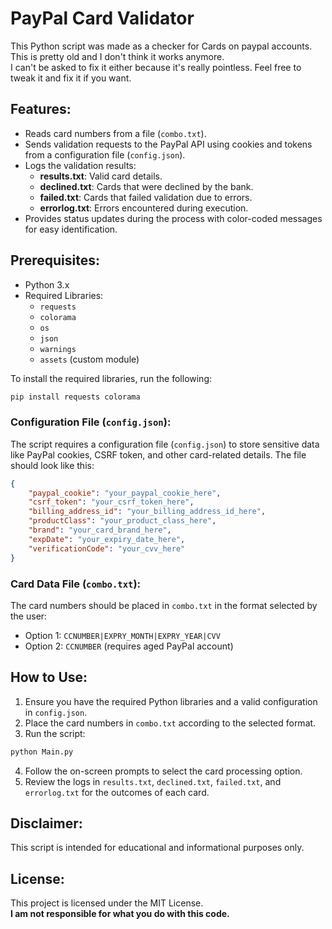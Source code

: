 # PayPal Card Validator

This Python script was made as a checker for Cards on paypal accounts. This is pretty old and I don't think it works anymore.  
I can't be asked to fix it either because it's really pointless.  Feel free to tweak it and fix it if you want.

## Features:
- Reads card numbers from a file (`combo.txt`).
- Sends validation requests to the PayPal API using cookies and tokens from a configuration file (`config.json`).
- Logs the validation results:
  - **results.txt**: Valid card details.
  - **declined.txt**: Cards that were declined by the bank.
  - **failed.txt**: Cards that failed validation due to errors.
  - **errorlog.txt**: Errors encountered during execution.
- Provides status updates during the process with color-coded messages for easy identification.

## Prerequisites:
- Python 3.x
- Required Libraries:
  - `requests`
  - `colorama`
  - `os`
  - `json`
  - `warnings`
  - `assets` (custom module)

To install the required libraries, run the following:

```bash
pip install requests colorama
```

### Configuration File (`config.json`):
The script requires a configuration file (`config.json`) to store sensitive data like PayPal cookies, CSRF token, and other card-related details. The file should look like this:

```json
{
    "paypal_cookie": "your_paypal_cookie_here",
    "csrf_token": "your_csrf_token_here",
    "billing_address_id": "your_billing_address_id_here",
    "productClass": "your_product_class_here",
    "brand": "your_card_brand_here",
    "expDate": "your_expiry_date_here",
    "verificationCode": "your_cvv_here"
}
```

### Card Data File (`combo.txt`):
The card numbers should be placed in `combo.txt` in the format selected by the user:
- Option 1: `CCNUMBER|EXPRY_MONTH|EXPRY_YEAR|CVV`
- Option 2: `CCNUMBER` (requires aged PayPal account)

## How to Use:
1. Ensure you have the required Python libraries and a valid configuration in `config.json`.
2. Place the card numbers in `combo.txt` according to the selected format.
3. Run the script:

```bash
python Main.py
```

4. Follow the on-screen prompts to select the card processing option.
5. Review the logs in `results.txt`, `declined.txt`, `failed.txt`, and `errorlog.txt` for the outcomes of each card.

## Disclaimer:
This script is intended for educational and informational purposes only.

## License:
This project is licensed under the MIT License.  
**I am not responsible for what you do with this code.**

